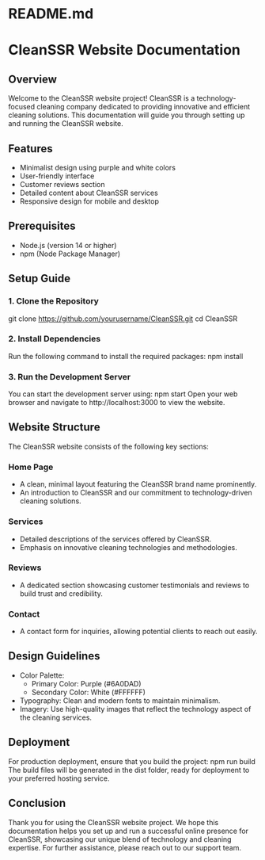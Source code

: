 # README.md

# CleanSSR Website Documentation

## Overview
Welcome to the CleanSSR website project! CleanSSR is a technology-focused cleaning company dedicated to providing innovative and efficient cleaning solutions. This documentation will guide you through setting up and running the CleanSSR website.

## Features
- Minimalist design using purple and white colors
- User-friendly interface
- Customer reviews section
- Detailed content about CleanSSR services
- Responsive design for mobile and desktop

## Prerequisites
- Node.js (version 14 or higher)
- npm (Node Package Manager)

## Setup Guide

### 1. Clone the Repository
git clone https://github.com/yourusername/CleanSSR.git
cd CleanSSR
### 2. Install Dependencies
Run the following command to install the required packages:
npm install
### 3. Run the Development Server
You can start the development server using:
npm start
Open your web browser and navigate to http://localhost:3000 to view the website.

## Website Structure
The CleanSSR website consists of the following key sections:

### Home Page
- A clean, minimal layout featuring the CleanSSR brand name prominently.
- An introduction to CleanSSR and our commitment to technology-driven cleaning solutions.

### Services
- Detailed descriptions of the services offered by CleanSSR.
- Emphasis on innovative cleaning technologies and methodologies.

### Reviews
- A dedicated section showcasing customer testimonials and reviews to build trust and credibility.

### Contact
- A contact form for inquiries, allowing potential clients to reach out easily.

## Design Guidelines
- Color Palette: 
  - Primary Color: Purple (#6A0DAD)
  - Secondary Color: White (#FFFFFF)
- Typography: Clean and modern fonts to maintain minimalism.
- Imagery: Use high-quality images that reflect the technology aspect of the cleaning services.

## Deployment
For production deployment, ensure that you build the project:
npm run build
The build files will be generated in the dist folder, ready for deployment to your preferred hosting service.

## Conclusion
Thank you for using the CleanSSR website project. We hope this documentation helps you set up and run a successful online presence for CleanSSR, showcasing our unique blend of technology and cleaning expertise. For further assistance, please reach out to our support team.